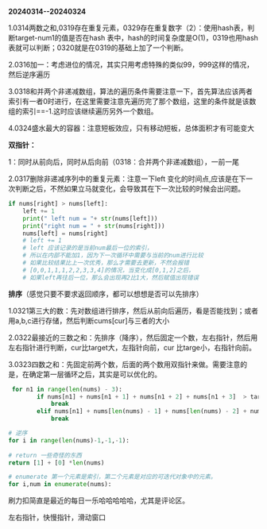 **20240314--20240324**

1.0314两数之和,0319存在重复元素，0329存在重复数字（2）：使用hash表，判断target-num1的值是否在hash 表中，hash的时间复杂度是O(1)，0319也用hash表就可以判断；0320就是在0319的基础上加了一个判断。

2.0316加一：考虑进位的情况，其实只用考虑特殊的类似99，999这样的情况，然后逆序遍历

3.0318和并两个非递减数组，算法的遍历条件需要注意一下，首先算法应该两者索引有一者0时进行，在这里需要注意先遍历完了那个数组，这里的条件就是该数组的索引==-1.这时应该继续遍历另外一个数组。

4.0324盛水最大的容器：注意短板效应，只有移动短板，总体面积才有可能变大

**双指针：**

1：同时从前向后，同时从后向前（0318：合并两个非递减数组），一前一尾

2.0317删除非递减序列中的重复元素：注意一下left 变化的时间点,应该是在下一次判断之后，不然如果立马就变化，会导致其在下一次比较的时候会出问题。

```python
if nums[right] > nums[left]:
    left += 1
    print(" left num = "+ str(nums[left]))
    print("right num = " + str(nums[right]))
    nums[left] = nums[right]
    # left += 1
    # left 应该记录的是当前num最后一位的索引，
    # 所以在内部不能加1，因为下一次循环中需要与当前的num进行比较
    # 如果比较结果比上一次优秀，那么才需要去更新，不然会报错
    # [0,0,1,1,1,2,2,3,3,4]的情况，当变化成[0,1,2]之后，
    # 如果left再往后一位，那么会出现再2比1大，然后赋值出现错误
```

**排序**（感觉只要不要求返回顺序，都可以想想是否可以先排序）

1.0321第三大的数：先对数组进行排序，然后从前向后遍历，看是否能找到；或者用a,b,c进行存储，然后判断cums[cur]与三者的大小

2.0322最接近的三数之和：先排序（降序），然后固定一个数，左右指针，然后用左右指针进行判断，cur比target大，左指针向前，cur 比targe小，右指针向前。

3.0323四数之和：先固定前两个数，后面的两个数用双指针来做。需要注意的是，在确定第一层循环之后，其实是可以优化的。

```python
 for n1 in range(len(nums) - 3):
        if nums[n1] + nums[n1 + 1] + nums[n1 + 2] + nums[n1 + 3]  > target:
            break
        elif nums[n1] + nums[len(nums) - 1] + nums[len(nums) - 2] + nums[len(nums) -3] < target:
            break
```

```python
# 逆序
for i in range(len(nums)-1,-1,-1):
    
# return 一些奇怪的东西
return [1] + [0] *len(nums)

# enumerate 第一个元素是索引，第二个元素是对应的可迭代对象中的元素。
for i,num in enumerate(nums):
```

刷力扣简直是最近的每日一乐哈哈哈哈哈，尤其是评论区。

左右指针，快慢指针，滑动窗口

